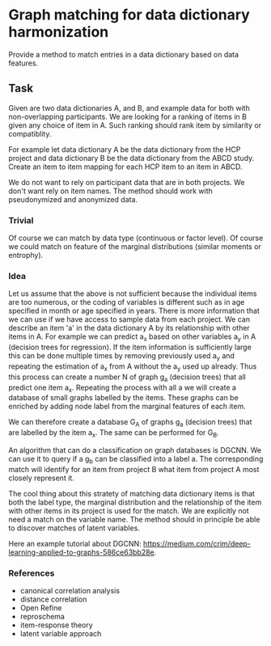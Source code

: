 # Graph matching for data dictionary harmonization

Provide a method to match entries in a data dictionary based on data features.

## Task

Given are two data dictionaries A, and B, and example data for both with non-overlapping participants. We are looking for a ranking of items in B given any choice of item in A. Such ranking should rank item by similarity or compatiblity.

For example let data dictionary A be the data dictionary from the HCP project and data dictionary B be the data dictionary from the ABCD study. Create an item to item mapping for each HCP item to an item in ABCD.

We do not want to rely on participant data that are in both projects. We don't want rely on item names. The method should work with pseudonymized and anonymized data.

### Trivial

Of course we can match by data type (continuous or factor level). Of course we could match on feature of the marginal distributions (similar moments or entrophy).

### Idea

Let us assume that the above is not sufficient because the individual items are too numerous, or the coding of variables is different such as in age specified in month or age specified in years. There is more information that we can use if we have access to sample data from each project. We can describe an item 'a' in the data dictionary A by its relationship with other items in A. For example we can predict a<sub>x</sub> based on other variables a<sub>y</sub> in A (decision trees for regression). If the item information is sufficiently large this can be done multiple times by removing previously used a<sub>y</sub> and repeating the estimation of a<sub>x</sub> from A without the a<sub>y</sub> used up already. Thus this process can create a number N of graph g<sub>a</sub> (decision trees) that all predict one item a<sub>x</sub>. Repeating the process with all a we will create a database of small graphs labelled by the items. These graphs can be enriched by adding node label from the marginal features of each item.

We can therefore create a database G<sub>A</sub> of graphs g<sub>a</sub> (decision trees) that are labelled by the item a<sub>x</sub>. The same can be performed for G<sub>B</sub>.

An algorithm that can do a classification on graph databases is DGCNN. We can use it to query if a g<sub>b</sub> can be classified into a label a. The corresponding match will identify for an item from project B what item from project A most closely represent it.

The cool thing about this stratety of matching data dictionary items is that both the label type, the marginal distribution and the relationship of the item with other items in its project is used for the match. We are explicitly not need a match on the variable name. The method should in principle be able to discover matches of latent variables.

Here an example tutorial about DGCNN: https://medium.com/crim/deep-learning-applied-to-graphs-586ce63bb28e.

### References
 - canonical correlation analysis
 - distance correlation
 - Open Refine
 - reproschema
 - item-response theory
 - latent variable approach